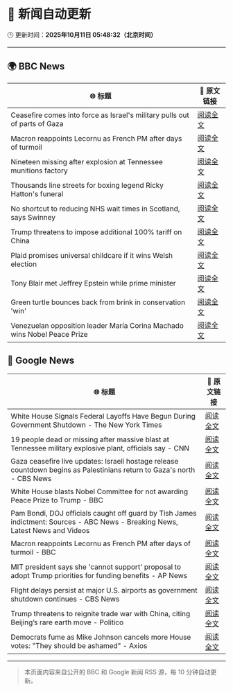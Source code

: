 # 🧠 新闻自动更新

🕒 更新时间：**2025年10月11日 05:48:32（北京时间）**

---

## 🌍 BBC News

| 🌐 标题 | 🔗 原文链接 |
|--------|-------------|
| Ceasefire comes into force as Israel's military pulls out of parts of Gaza | [阅读全文](https://www.bbc.com/news/articles/cjw7jp2pxnpo?at_medium=RSS&at_campaign=rss) |
| Macron reappoints Lecornu as French PM after days of turmoil | [阅读全文](https://www.bbc.com/news/articles/cy4j9zz54ypo?at_medium=RSS&at_campaign=rss) |
| Nineteen missing after explosion at Tennessee munitions factory | [阅读全文](https://www.bbc.com/news/articles/c89d4zw8704o?at_medium=RSS&at_campaign=rss) |
| Thousands line streets for boxing legend Ricky Hatton's funeral | [阅读全文](https://www.bbc.com/news/articles/cvgq2z68n02o?at_medium=RSS&at_campaign=rss) |
| No shortcut to reducing NHS wait times in Scotland, says Swinney | [阅读全文](https://www.bbc.com/news/articles/cdr614l6ezlo?at_medium=RSS&at_campaign=rss) |
| Trump threatens to impose additional 100% tariff on China | [阅读全文](https://www.bbc.com/news/articles/cn4wkd7729po?at_medium=RSS&at_campaign=rss) |
| Plaid promises universal childcare if it wins Welsh election | [阅读全文](https://www.bbc.com/news/articles/cewnv2xprzko?at_medium=RSS&at_campaign=rss) |
| Tony Blair met Jeffrey Epstein while prime minister | [阅读全文](https://www.bbc.com/news/articles/c5yk16gpxj0o?at_medium=RSS&at_campaign=rss) |
| Green turtle bounces back from brink in conservation 'win' | [阅读全文](https://www.bbc.com/news/articles/cg426qqqqnro?at_medium=RSS&at_campaign=rss) |
| Venezuelan opposition leader María Corina Machado wins Nobel Peace Prize | [阅读全文](https://www.bbc.com/news/articles/c70821201ego?at_medium=RSS&at_campaign=rss) |

## 📰 Google News

| 🌐 标题 | 🔗 原文链接 |
|--------|-------------|
| White House Signals Federal Layoffs Have Begun During Government Shutdown - The New York Times | [阅读全文](https://news.google.com/rss/articles/CBMikAFBVV95cUxQQ3g1VWVYeHJuc1VDajJ6djVZUVFGdjZLTFJLd2dJcTdHeVpyRTNoTjVrU1dVRnFDRXdJZlh2LW53M25fUTFHMTlfUk43OTAtdEN0SkpyeDBMQ0ZucWFlN2Fob0ljQ0QwNmROMGgtMi12TkVqN3FSMlZPZTFTaXg3MVlYQ0Z4Z1YzMVVwaHliMjk?oc=5) |
| 19 people dead or missing after massive blast at Tennessee military explosive plant, officials say - CNN | [阅读全文](https://news.google.com/rss/articles/CBMid0FVX3lxTFBKdklZV19kd2dBWGY1aTJRREZtemJqZW5ST0VhM01TT25feUpyN0pUdFZEdzM2Q1lvazZQWG9hWEw2cUY0VzJnN09QWkp3YV96WXRSaFZnUU9KR3ZFZklnRGYtUG5MYjM1QnM2Z05tb3ZqU3hTSWVB?oc=5) |
| Gaza ceasefire live updates: Israeli hostage release countdown begins as Palestinians return to Gaza's north - CBS News | [阅读全文](https://news.google.com/rss/articles/CBMimwFBVV95cUxQeVlDWW1NOEI5WS1yalVhb09BdVdIZU5SSDdGUHFlRXhLOTVVNDNEWmctcGx1cjNkTk5RcThUc3RvNktxRDM2RkJydkVzMFRETlFockhzQkdxV2FuRnNKdElKNnJNREdGWlFzLXJTSGNEeXE5bkpqWTQxdGVJVFhNU01nT2hKMzd4UUk1dUhsZ2NOZEVRRF9LeVBQQQ?oc=5) |
| White House blasts Nobel Committee for not awarding Peace Prize to Trump - BBC | [阅读全文](https://news.google.com/rss/articles/CBMiWkFVX3lxTFBEUy1nRmUySDVkVGlnYTlnWmpRNDJVR21PRGI1RUhTWWYxRTdfQ1N5SjgzMUZIOVhzRFlEYkNRRjZOVG5YWUl2T1Q4R1ZpUm9ZZWpsZW1keUdDZ9IBX0FVX3lxTFA1QU1zakt4SmV0THZsUUh0cEEycjlXN1NCa3VGVDFEMTlpNTF2NkpZd08ta0liUVpZYXViYXBFZXJqVG5vT3JZTmYxMlI2ek80X2thWGttVHlTcHlUTXFn?oc=5) |
| Pam Bondi, DOJ officials caught off guard by Tish James indictment: Sources - ABC News - Breaking News, Latest News and Videos | [阅读全文](https://news.google.com/rss/articles/CBMilAFBVV95cUxNVGEyZWRjX2JtMWNEQVY0RjdxZWh0ekVHR2MzNjdlMGtlcGhQOC12eldpbW9lckJJZE5tQUo5SThwQWZEVWN2YWEyYVNvTTBqSEhDbzFUU2Z2SDhlRVZ4YWNxUmYwVWg4RHItNklvdUhqbE1OUkpVb0tKaFZpeHFkMWFwcjB4VTlRZVNKUklZQ2o3blY50gGaAUFVX3lxTE1YNUNmNTY2bmNFNkswNWFOTkF5a1JOTUstaWZhYzV0VWxZWk1hSHFqNEN0a0hhREt5b3dLVHhyZ1RyRDBfRzZuM2xQN2w5TzA0SnZLcmlRbHcxUFY3MW1ZU1FQV3FUd2k2bVZRX1c3WWpDU1RvM2ZvdnZLNVM3Y2ZFdGJSdWhUbG4wWEh4Mno3cF9vNHF2Vmo3b0E?oc=5) |
| Macron reappoints Lecornu as French PM after days of turmoil - BBC | [阅读全文](https://news.google.com/rss/articles/CBMiWkFVX3lxTE9iSnlsZ3hyMnRicDZ6d2N4VFdOenUwVk1rcHJvZzNFYnAwNGZuV1ZncThkZ3lHNjZSNnRTM0RSczlkZ2xaeWFWTUxqd3c4b0NPd3hBSEwwNjMtd9IBX0FVX3lxTFAyWGZLWFkxVlRQdnBCNU9RbWMxbEM2T0lhcE5EcTB3SkxrS2hRdzQta3Z1NEw3bjFScUNNOWl6Tl9ibG9GVWdGM3d0TXFMb2h5Sk9LY09ZUm1UU3R1dFBv?oc=5) |
| MIT president says she 'cannot support' proposal to adopt Trump priorities for funding benefits - AP News | [阅读全文](https://news.google.com/rss/articles/CBMimgFBVV95cUxOY09lTHdoa2Z2Sl9PU2NZQXZxamtRSlQwZzJrSmJCNXFIcWtmTHpnbllJS1F1cmh2dUpXRXJsRUt0RlRjWVdjajIxYUdpangtLWdpSjdXQzVLZlc0OEhKS2ppcVgxM3hvalo3cWdsd2pBdTMtMFppWXZ1QWlZcDBOMzBQYVlHQ2ItMkZJdTV4TTc4OXBuUExmWFln?oc=5) |
| Flight delays persist at major U.S. airports as government shutdown continues - CBS News | [阅读全文](https://news.google.com/rss/articles/CBMikAFBVV95cUxOUV9FZDAyNS1iT0ZCRy1ZTW5MLXVJVlA0ZDh4SkZoaWlhSDIyUWNDdWNKVkV6dXRGOGROZklwQkQ0ZnpLbDdtSDdfNHlDaUhpQjkxNHQ4Y3RUZnBvSUVEZEdCNml1bEVmZllsZmtTQkdxSnIyS3lVd1NMMjE1bXNPLVVtUEdhR0NFNi1PMW14SXnSAZYBQVVfeXFMTXZSTFo3R285ZFE3NENNS3BvOGIzNFRVbXFiWFdvb3B0TU5WWDVqV011cC12RmZFY1IxT1NVTnBacTNrekVtN2VIR1Izd1haN1VtT0gtN0kxekx4eDdsQkwtS25BSGpEZ3ZZZjVHa0hwcHZGRDRpbEFaajdiOFZnSnZIc1VrMkMzTnZPVnZxY2tpTEtHcWJ3?oc=5) |
| Trump threatens to reignite trade war with China, citing Beijing’s rare earth move - Politico | [阅读全文](https://news.google.com/rss/articles/CBMie0FVX3lxTE9yajU0c05Vc1c5OEIySkRwbGRabWtRSExqM2JOaWVJUm9OY2hnOER5eFBydm5LT1A3dWRwbkE0Uk5GemZTMjJaQTJ6MEdpY1lwSjA4MjAwZzdtS09OWnFYOHNEWWF0dFUzVWhBMXcyYW12VS0yWDIzcHBiOA?oc=5) |
| Democrats fume as Mike Johnson cancels more House votes: "They should be ashamed" - Axios | [阅读全文](https://news.google.com/rss/articles/CBMiggFBVV95cUxOUzlYa3FpNG1vTTZoTlBaWmFSbnJTYVRuaGwycUEyUGJIcXdKeUFyRE5KRDBvZFJzWEt1cUpWYUNrR3BDX1F5QTF6U1Y4bTJqR1Ntam1OTEI5N0lrbml6Y2pqWExSVUJzMlRFY0llX21HZ0FpY0NWaG5yMlBEeUFmTGV3?oc=5) |

---
> 本页面内容来自公开的 BBC 和 Google 新闻 RSS 源，每 10 分钟自动更新。